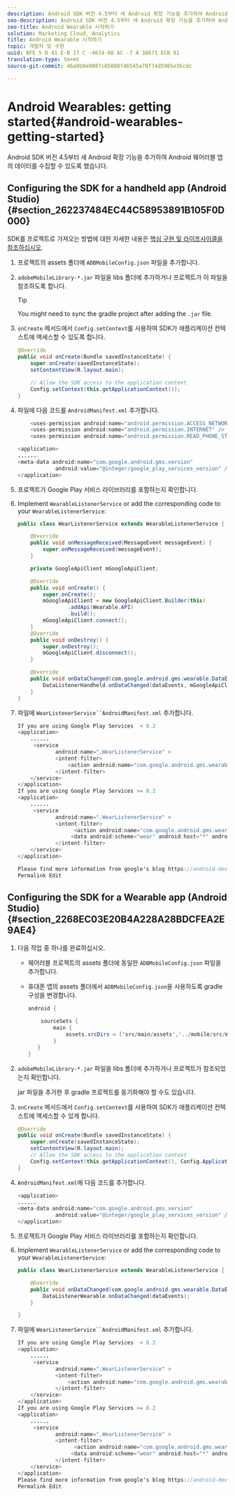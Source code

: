 ```yaml
---
description: Android SDK 버전 4.5부터 새 Android 확장 기능을 추가하여 Android 웨어러블 앱의 데이터를 수집할 수 있도록 했습니다.
seo-description: Android SDK 버전 4.5부터 새 Android 확장 기능을 추가하여 Android 웨어러블 앱의 데이터를 수집할 수 있도록 했습니다.
seo-title: Android Wearable 시작하기
solution: Marketing Cloud, Analytics
title: Android Wearable 시작하기
topic: 개발자 및 구현
uuid: BFE 5 D 41 E-B 17 C -4634-80 AC -7 A 38671 ECB 81
translation-type: tm+mt
source-git-commit: 46a0b8e0087c65880f46545a78f74d5985e36cdc

---
```



# Android Wearables: getting started{#android-wearables-getting-started}

Android SDK 버전 4.5부터 새 Android 확장 기능을 추가하여 Android 웨어러블 앱의 데이터를 수집할 수 있도록 했습니다.

## Configuring the SDK for a handheld app (Android Studio) {#section_262237484EC44C58953891B105F0D000}

SDK를 프로젝트로 가져오는 방법에 대한 자세한 내용은 [핵심 구현 및 라이프사이클을 참조하십시오](/help/android/getting-started/dev-qs.md).

1. 프로젝트의 assets 폴더에 `ADBMobileConfig.json` 파일을 추가합니다.
1. `adobeMobileLibrary-*.jar` 파일을 libs 폴더에 추가하거나 프로젝트가 이 파일을 참조하도록 합니다.

   >[!TIP]
   >
   >You might need to sync the gradle project after adding the `.jar` file.

1. `onCreate` 메서드에서 `Config.setContext`를 사용하여 SDK가 애플리케이션 컨텍스트에 액세스할 수 있도록 합니다.

   ```java
   @Override 
   public void onCreate(Bundle savedInstanceState) { 
       super.onCreate(savedInstanceState); 
       setContentView(R.layout.main); 
   
       // Allow the SDK access to the application context 
       Config.setContext(this.getApplicationContext()); 
   }
   ```

1. 파일에 다음 코드를 `AndroidManifest.xml` 추가합니다.

   ```java
       <uses-permission android:name="android.permission.ACCESS_NETWORK_STATE" /> 
       <uses-permission android:name="android.permission.INTERNET" /> 
       <uses-permission android:name="android.permission.READ_PHONE_STATE" /> 
   
   <application> 
   ....... 
   <meta-data android:name="com.google.android.gms.version" 
               android:value="@integer/google_play_services_version" /> 
   </application>
   ```

1. 프로젝트가 Google Play 서비스 라이브러리를 포함하는지 확인합니다.
1. Implement `WearableListenerService` or add the corresponding code to your `WearableListenerService`:

   ```java
   public class WearListenerService extends WearableListenerService { 
   
       @Override 
       public void onMessageReceived(MessageEvent messageEvent) { 
           super.onMessageReceived(messageEvent); 
       } 
   
       private GoogleApiClient mGoogleApiClient; 
   
       @Override 
       public void onCreate() { 
           super.onCreate(); 
           mGoogleApiClient = new GoogleApiClient.Builder(this) 
                   .addApi(Wearable.API) 
                   .build(); 
           mGoogleApiClient.connect(); 
       } 
       @Override 
       public void onDestroy() { 
           super.onDestroy(); 
           mGoogleApiClient.disconnect(); 
       } 
   
       @Override 
       public void onDataChanged(com.google.android.gms.wearable.DataEventBuffer dataEvents) { 
           DataListenerHandheld.onDataChanged(dataEvents, mGoogleApiClient, this); 
       } 
   }
   ```

1. 파일에 `WearListenerService``AndroidManifest.xml` 추가합니다.

   ```java
   If you are using Google Play Services  < 8.2 
   <application> 
       ...... 
        <service 
               android:name=".WearListenerService" > 
               <intent-filter> 
                   <action android:name="com.google.android.gms.wearable.BIND_LISTENER" /> 
               </intent-filter> 
       </service> 
   </application> 
   If you are using Google Play Services >= 8.2 
   <application> 
       ...... 
        <service 
               android:name=".WearListenerService" > 
               <intent-filter> 
                     <action android:name="com.google.android.gms.wearable.DATA_CHANGED" /> 
                    <data android:scheme="wear" android:host="*" android:pathPrefix="/abdmobile" /> 
               </intent-filter> 
       </service> 
   </application> 
   
   Please find more information from google's blog https://android-developers.googleblog.com/2016/04/deprecation-of-bindlistener.html. 
   Permalink Edit
   ```

## Configuring the SDK for a Wearable app (Android Studio) {#section_2268EC03E20B4A228A28BDCFEA2E9AE4}

1. 다음 작업 중 하나를 완료하십시오.

   * 웨어러블 프로젝트의 assets 폴더에 동일한 `ADBMobileConfig.json` 파일을 추가합니다.
   * 휴대폰 앱의 assets 폴더에서 `ADBMobileConfig.json`을 사용하도록 gradle 구성을 변경합니다.

      ```java
      android { 
      
          sourceSets { 
              main { 
                  assets.srcDirs = ['src/main/assets','../mobile/src/main/assets'] 
              } 
         } 
      }
      ```

1. `adobeMobileLibrary-*.jar` 파일을 libs 폴더에 추가하거나 프로젝트가 참조되었는지 확인합니다.

   jar 파일을 추가한 후 gradle 프로젝트를 동기화해야 할 수도 있습니다.

1. `onCreate` 메서드에서 `Config.setContext`를 사용하여 SDK가 애플리케이션 컨텍스트에 액세스할 수 있게 합니다.

   ```java
   @Override 
   public void onCreate(Bundle savedInstanceState) { 
       super.onCreate(savedInstanceState); 
       setContentView(R.layout.main);      
       // Allow the SDK access to the application context 
       Config.setContext(this.getApplicationContext(), Config.ApplicationType.APPLICATION_TYPE_WEARABLE); 
   }
   ```

1. `AndroidManifest.xml`에 다음 코드를 추가합니다.

   ```java
   <application> 
   ....... 
   <meta-data android:name="com.google.android.gms.version" 
               android:value="@integer/google_play_services_version" /> 
   </application>
   ```

1. 프로젝트가 Google Play 서비스 라이브러리를 포함하는지 확인합니다.
1. Implement `WearableListenerService` or add the corresponding code to your `WearableListenerService`:

   ```java
   public class WearListenerService extends WearableListenerService { 
   
       @Override 
       public void onDataChanged(com.google.android.gms.wearable.DataEventBuffer dataEvents) { 
           DataListenerWearable.onDataChanged(dataEvents); 
       } 
   
   }
   ```

1. 파일에 `WearListenerService``AndroidManifest.xml` 추가합니다.

   ```java
   If you are using Google Play Services  < 8.2 
   <application> 
       ...... 
        <service 
               android:name=".WearListenerService" > 
               <intent-filter> 
                   <action android:name="com.google.android.gms.wearable.BIND_LISTENER" /> 
               </intent-filter> 
       </service> 
   </application> 
   If you are using Google Play Services >= 8.2 
   <application> 
       ...... 
        <service 
               android:name=".WearListenerService" > 
               <intent-filter> 
                     <action android:name="com.google.android.gms.wearable.DATA_CHANGED" /> 
                    <data android:scheme="wear" android:host="*" android:pathPrefix="/abdmobile" /> 
               </intent-filter> 
       </service> 
   </application> 
   Please find more information from google's blog https://android-developers.googleblog.com/2016/04/deprecation-of-bindlistener.html. 
   Permalink Edit
   ```

